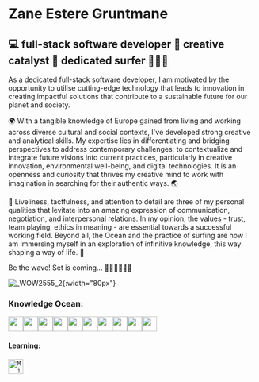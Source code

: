 <h1> Zane Estere Gruntmane </h1>
<h2> 💻 full-stack software developer 💫 creative catalyst  🌊 dedicated surfer 🏄🏼‍♀️ </h2>

<p> As a dedicated full-stack software developer, I am motivated by the opportunity to utilise cutting-edge technology that leads to innovation in creating impactful solutions that contribute to a sustainable future for our planet and society.  </p>

<p> 
🌍 With a tangible knowledge of Europe gained from living and working across diverse cultural and social contexts, I've developed strong creative and analytical skills. My expertise lies in differentiating and bridging perspectives to address contemporary challenges; to contextualize and integrate future visions into current practices, particularly in creative innovation, environmental well-being, and digital technologies. It is an openness and curiosity that thrives my creative mind to work with imagination in searching for their authentic ways. 🌏

🌴 Liveliness, tactfulness, and attention to detail are three of my personal qualities that levitate into an amazing expression of communication, negotiation, and interpersonal relations. In my opinion, the values - trust, team playing, ethics in meaning - are essential towards a successful working field. Beyond all, the Ocean and the practice of surfing are how I am immersing myself in an exploration of infinitive knowledge, this way shaping a way of life. 🌱  
</p>

<p> Be the wave! Set is coming... 🌊🏄🏼‍♀️🌊🐋 </p>

![_WOW2555_2](https://github.com/esterzane/Zane-Estere-Gruntmane/assets/141255754/b548b4fe-89b7-414c-aca6-04d42192edd2){:width="80px"}


<h3> Knowledge Ocean:</h3>

<div style="white-space: nowrap; font-size: 0;">
     <code><img width="30" src="https://user-images.githubusercontent.com/25181517/117447155-6a868a00-af3d-11eb-9cfe-245df15c9f3f.png" alt="JavaScript" title="JavaScript"/></code>
     <code><img width="30" src="https://user-images.githubusercontent.com/25181517/183897015-94a058a6-b86e-4e42-a37f-bf92061753e5.png" alt="React" title="React"/></code>
    <code><img width="30" src="https://user-images.githubusercontent.com/25181517/183568594-85e280a7-0d7e-4d1a-9028-c8c2209e073c.png" alt="Node.js" title="Node.js"/></code>
      <code><img width="30" src="https://user-images.githubusercontent.com/25181517/183423507-c056a6f9-1ba8-4312-a350-19bcbc5a8697.png" alt="Python" title="Python"/></code>
        <code><img width="30" src="https://user-images.githubusercontent.com/25181517/183423775-2276e25d-d43d-4e58-890b-edbc88e915f7.png" alt="Flask" title="Flask"/></code>
    <code><img width="30" src="https://user-images.githubusercontent.com/25181517/183896128-ec99105a-ec1a-4d85-b08b-1aa1620b2046.png" alt="MySQL" title="MySQL"/></code>
    <code><img width="30" src="https://user-images.githubusercontent.com/25181517/192158954-f88b5814-d510-4564-b285-dff7d6400dad.png" alt="HTML" title="HTML"/></code>
    <code><img width="30" src="https://user-images.githubusercontent.com/25181517/183898674-75a4a1b1-f960-4ea9-abcb-637170a00a75.png" alt="CSS" title="CSS"/></code>
    <code><img width="30" src="https://user-images.githubusercontent.com/25181517/183898054-b3d693d4-dafb-4808-a509-bab54cf5de34.png" alt="Bootstrap" title="Bootstrap"/></code>
     <code><img width="30" src="https://user-images.githubusercontent.com/25181517/192108374-8da61ba1-99ec-41d7-80b8-fb2f7c0a4948.png" alt="GitHub" title="GitHub"/></code>
</div>
<div> 
    <h4> Learning: </h4>
    <code><img width="30" src="https://user-images.githubusercontent.com/25181517/183911544-95ad6ba7-09bf-4040-ac44-0adafedb9616.png" alt="Microsoft Azure" title="Microsoft Azure"/></code> 
</div>
